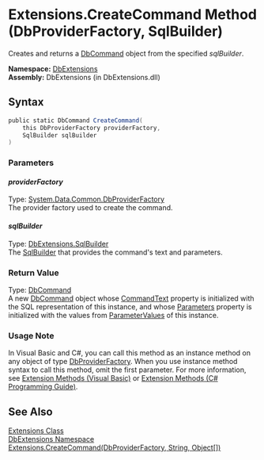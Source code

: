 Extensions.CreateCommand Method (DbProviderFactory, SqlBuilder)
===============================================================
Creates and returns a [DbCommand][1] object from the specified *sqlBuilder*.

**Namespace:** [DbExtensions][2]  
**Assembly:** DbExtensions (in DbExtensions.dll)

Syntax
------

```csharp
public static DbCommand CreateCommand(
	this DbProviderFactory providerFactory,
	SqlBuilder sqlBuilder
)
```

### Parameters

#### *providerFactory*
Type: [System.Data.Common.DbProviderFactory][3]  
The provider factory used to create the command.

#### *sqlBuilder*
Type: [DbExtensions.SqlBuilder][4]  
The [SqlBuilder][4] that provides the command's text and parameters.

### Return Value
Type: [DbCommand][1]  
 A new [DbCommand][1] object whose [CommandText][5] property is initialized with the SQL representation of this instance, and whose [Parameters][6] property is initialized with the values from [ParameterValues][7] of this instance. 
### Usage Note
In Visual Basic and C#, you can call this method as an instance method on any object of type [DbProviderFactory][3]. When you use instance method syntax to call this method, omit the first parameter. For more information, see [Extension Methods (Visual Basic)][8] or [Extension Methods (C# Programming Guide)][9].

See Also
--------
[Extensions Class][10]  
[DbExtensions Namespace][2]  
[Extensions.CreateCommand(DbProviderFactory, String, Object[])][11]  

[1]: http://msdn.microsoft.com/en-us/library/852d01k6
[2]: ../README.md
[3]: http://msdn.microsoft.com/en-us/library/c6c4a26c
[4]: ../SqlBuilder/README.md
[5]: http://msdn.microsoft.com/en-us/library/9d2hk99t
[6]: http://msdn.microsoft.com/en-us/library/9czdkzd1
[7]: ../SqlBuilder/ParameterValues.md
[8]: http://msdn.microsoft.com/en-us/library/bb384936.aspx
[9]: http://msdn.microsoft.com/en-us/library/bb383977.aspx
[10]: README.md
[11]: CreateCommand_7.md
